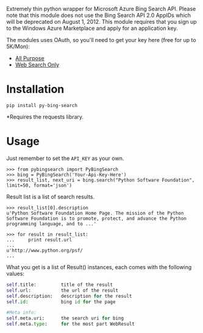 Extremely thin python wrapper for Microsoft Azure Bing Search API. Please note that this module does not use the Bing Search API 2.0 AppIDs which will be deprecated on August 1, 2012. This module requires that you sign up to the Windows Azure Marketplace and apply for an application key.

The modules uses OAuth, so you'll need to get your key here (free for up to 5K/Mon):
* [All Purpose](https://datamarket.azure.com/dataset/5BA839F1-12CE-4CCE-BF57-A49D98D29A44)
* [Web Search Only](https://datamarket.azure.com/dataset/8818F55E-2FE5-4CE3-A617-0B8BA8419F65)


Installation
=====

```pip install py-bing-search```

*Requires the requests library.

Usage
=====

Just remember to set the `API_KEY` as your own.

    >>> from pybingsearch import PyBingSearch
    >>> bing = PyBingSearch('Your-Api-Key-Here')
    >>> result_list, next_uri = bing.search("Python Software Foundation", limit=50, format='json')

Result list is a list of search results.

    >>> result_list[0].description
    u'Python Software Foundation Home Page. The mission of the Python Software Foundation is to promote, protect, and advance the Python programming language, and to ...'
    
    >>> for result in result_list:
    ...     print result.url
    ...
    u'http://www.python.org/psf/
    ...
    
What you get is a list of Result() instances, each comes with the following values:
    
```py
self.title:         title of the result
self.url:           the url of the result
self.description:   description for the result
self.id:            bing id for the page

#Meta info:
self.meta.uri:      the search uri for bing
self.meta.type:     for the most part WebResult
```
    
